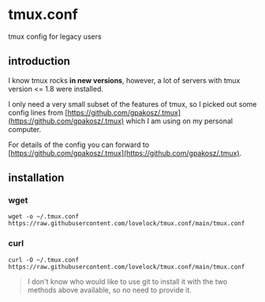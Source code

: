 # tmux.conf
tmux config for legacy users

## introduction
I know tmux rocks **in new versions**, however, a lot of servers with tmux version <= 1.8 were installed. 

I only need a very small subset of the features of tmux, so I picked out some config lines from [https://github.com/gpakosz/.tmux](https://github.com/gpakosz/.tmux) which I am using on my personal computer.

For details of the config you can forward to [https://github.com/gpakosz/.tmux](https://github.com/gpakosz/.tmux).

## installation

### wget
```
wget -o ~/.tmux.conf https://raw.githubusercontent.com/lovelock/tmux.conf/main/tmux.conf
```

### curl
```
curl -O ~/.tmux.conf https://raw.githubusercontent.com/lovelock/tmux.conf/main/tmux.conf
```

> I don't know who would like to use git to install it with the two methods above available, so no need to provide it.
